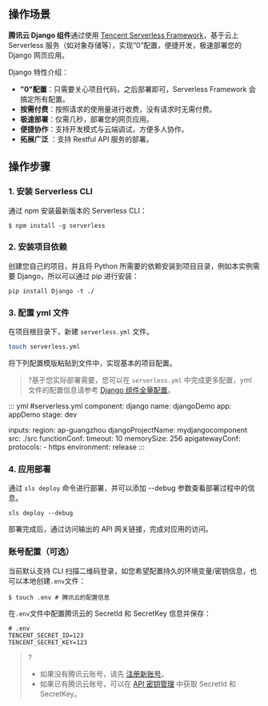 
## 操作场景
**腾讯云 Django 组件**通过使用 [Tencent Serverless Framework](https://github.com/serverless/components/tree/cloud)，基于云上 Serverless 服务（如对象存储等），实现“0”配置，便捷开发，极速部署您的 Django 网页应用。

Django 特性介绍：
- **"0"配置**：只需要关心项目代码，之后部署即可，Serverless Framework 会搞定所有配置。
- **按需付费**：按照请求的使用量进行收费，没有请求时无需付费。
- **极速部署**：仅需几秒，部署您的网页应用。
- **便捷协作**：支持开发模式与云端调试，方便多人协作。
- **拓展广泛** ：支持 Restful API 服务的部署。


## 操作步骤
### 1. 安装 Serverless CLI

通过 npm 安装最新版本的 Serverless CLI：
```
$ npm install -g serverless
```

### 2. 安装项目依赖
创建您自己的项目，并且将 Python 所需要的依赖安装到项目目录，例如本实例需要 Django，所以可以通过 pip 进行安装：
```
pip install Django -t ./
```

### 3. 配置 yml 文件
在项目根目录下，新建 `serverless.yml` 文件。
```sh
touch serverless.yml
```
将下列配置模版粘贴到文件中，实现基本的项目配置。
>?基于您实际部署需要，您可以在 `serverless.yml` 中完成更多配置，yml 文件的配置信息请参考 [ Django 组件全量配置](https://github.com/serverless-components/tencent-django/blob/master/docs/configure.md)。

<dx-codeblock>
:::  yml
#serverless.yml
component: django
name: djangoDemo
app: appDemo
stage: dev

inputs:
  region: ap-guangzhou
  djangoProjectName: mydjangocomponent
  src: ./src
  functionConf:
    timeout: 10
    memorySize: 256
  apigatewayConf:
    protocols:
      - https
    environment: release
:::
</dx-codeblock>




### 4. 应用部署
通过 `sls deploy` 命令进行部署，并可以添加 --debug 参数查看部署过程中的信息。

```
sls deploy --debug
```
部署完成后，通过访问输出的 API 网关链接，完成对应用的访问。


### 账号配置（可选）
当前默认支持 CLI 扫描二维码登录，如您希望配置持久的环境变量/密钥信息，也可以本地创建`.env`文件：
```shell
$ touch .env # 腾讯云的配置信息
```

在`.env`文件中配置腾讯云的 SecretId 和 SecretKey 信息并保存：
```text
# .env
TENCENT_SECRET_ID=123
TENCENT_SECRET_KEY=123
```
>?
>- 如果没有腾讯云账号，请先 [注册新账号](https://cloud.tencent.com/register)。
>- 如果已有腾讯云账号，可以在 [API 密钥管理](https://console.cloud.tencent.com/cam/capi) 中获取 SecretId 和 SecretKey。
